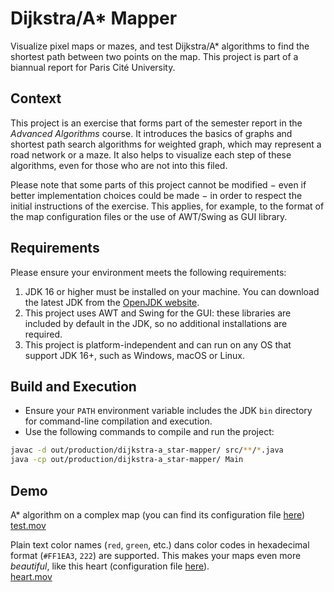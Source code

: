 # Dijkstra/A* Mapper
Visualize pixel maps or mazes, and test Dijkstra/A\* algorithms to find the shortest path between two points on the map. 
This project is part of a biannual report for Paris Cité University.

## Context
This project is an exercise that forms part of the semester report in the *Advanced Algorithms* course.
It introduces the basics of graphs and shortest path search algorithms for weighted graph, 
which may represent a road network or a maze.
It also helps to visualize each step of these algorithms, even for those who are not
into this filed.

Please note that some parts of this project cannot be modified $-$ even if better implementation choices could be made $-$
in order to respect the initial instructions of the exercise.
This applies, for example, to the format of the map configuration files or the use of AWT/Swing as GUI library.

## Requirements
Please ensure your environment meets the following requirements:
1. JDK 16 or higher must be installed on your machine. 
You can download the latest JDK from the [OpenJDK website](https://openjdk.org).
2. This project uses AWT and Swing for the GUI: these libraries are included by default in the JDK,
so no additional installations are required.
3. This project is platform-independent and can run on any OS that support JDK 16+, such as Windows, macOS or Linux.

## Build and Execution
- Ensure your `PATH` environment variable includes the JDK `bin` directory for command-line compilation and execution.
- Use the following commands to compile and run the project:
```bash
javac -d out/production/dijkstra-a_star-mapper/ src/**/*.java
java -cp out/production/dijkstra-a_star-mapper/ Main
```

## Demo
A\* algorithm on a complex map (you can find its configuration file [here](assets/examples/test.txt))\
[test.mov](assets/demo/test.mov)

Plain text color names (`red`, `green`, etc.) dans color codes in hexadecimal format (`#FF1EA3`, `222`) are supported. 
This makes your maps even more *beautiful*, like this heart (configuration file [here](assets/examples/heart.txt)).\
[heart.mov](assets/demo/heart.mov)